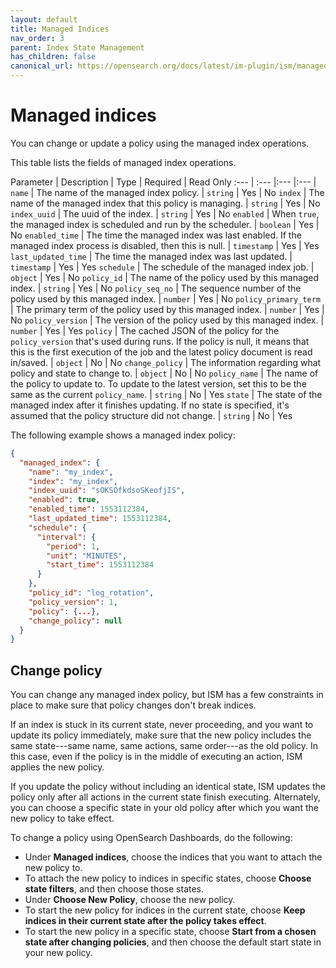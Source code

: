 ```yaml
---
layout: default
title: Managed Indices
nav_order: 3
parent: Index State Management
has_children: false
canonical_url: https://opensearch.org/docs/latest/im-plugin/ism/managedindexes/
---
```


# Managed indices

You can change or update a policy using the managed index operations.

This table lists the fields of managed index operations.

Parameter | Description | Type | Required | Read Only
:--- | :--- |:--- |:--- |
`name` |  The name of the managed index policy. | `string` | Yes | No
`index` | The name of the managed index that this policy is managing. | `string` | Yes | No
`index_uuid`  |  The uuid of the index. | `string` | Yes | No
`enabled` |  When `true`, the managed index is scheduled and run by the scheduler. | `boolean` | Yes | No
`enabled_time` | The time the managed index was last enabled. If the managed index process is disabled, then this is null. | `timestamp` | Yes | Yes
`last_updated_time` | The time the managed index was last updated.  | `timestamp` | Yes | Yes
`schedule` | The schedule of the managed index job. | `object` | Yes | No
`policy_id` | The name of the policy used by this managed index. | `string` | Yes | No
`policy_seq_no` | The sequence number of the policy used by this managed index. | `number` | Yes | No
`policy_primary_term` | The primary term of the policy used by this managed index. | `number` | Yes | No
`policy_version` | The version of the policy used by this managed index. | `number` | Yes | Yes
`policy` | The cached JSON of the policy for the `policy_version` that's used during runs. If the policy is null, it means that this is the first execution of the job and the latest policy document is read in/saved. | `object` | No | No
`change_policy` | The information regarding what policy and state to change to. | `object` | No | No
`policy_name` | The name of the policy to update to. To update to the latest version, set this to be the same as the current `policy_name`. | `string` | No | Yes
`state` | The state of the managed index after it finishes updating. If no state is specified, it's assumed that the policy structure did not change. | `string` | No | Yes

The following example shows a managed index policy:

```json
{
  "managed_index": {
    "name": "my_index",
    "index": "my_index",
    "index_uuid": "sOKSOfkdsoSKeofjIS",
    "enabled": true,
    "enabled_time": 1553112384,
    "last_updated_time": 1553112384,
    "schedule": {
      "interval": {
        "period": 1,
        "unit": "MINUTES",
        "start_time": 1553112384
      }
    },
    "policy_id": "log_rotation",
    "policy_version": 1,
    "policy": {...},
    "change_policy": null
  }
}
```

## Change policy

You can change any managed index policy, but ISM has a few constraints in place to make sure that policy changes don't break indices.

If an index is stuck in its current state, never proceeding, and you want to update its policy immediately, make sure that the new policy includes the same state---same name, same actions, same order---as the old policy. In this case, even if the policy is in the middle of executing an action, ISM applies the new policy.

If you update the policy without including an identical state, ISM updates the policy only after all actions in the current state finish executing. Alternately, you can choose a specific state in your old policy after which you want the new policy to take effect.

To change a policy using OpenSearch Dashboards, do the following:

- Under **Managed indices**, choose the indices that you want to attach the new policy to.
- To attach the new policy to indices in specific states, choose **Choose state filters**, and then choose those states.
- Under **Choose New Policy**, choose the new policy.
- To start the new policy for indices in the current state, choose **Keep indices in their current state after the policy takes effect**.
- To start the new policy in a specific state, choose **Start from a chosen state after changing policies**, and then choose the default start state in your new policy.
